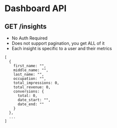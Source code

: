 # Dashboard API

## GET /insights
- No Auth Required
- Does not support pagination, you get ALL of it
- Each insight is specific to a user and their metrics

```
[
  {
    first_name: "",
    middle_name: "",
    last_name: "",
    occupation: "",
    total_impressions: 0,
    total_revenue: 0,
    conversions: {
      total: 0,
      date_start: "",
      date_end: ""
    }
  },
  ...
]
```



